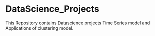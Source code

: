 # DataScience_Projects
This Repository contains Datascience projects Time Series model and Applications of clustering model.
